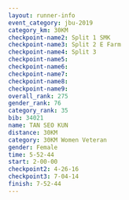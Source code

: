```yaml
---
layout: runner-info 
event_category: jbu-2019 
category_km: 30KM 
checkpoint-name2: Split 1 SMK 
checkpoint-name3: Split 2 E Farm 
checkpoint-name4: Split 3 
checkpoint-name5: 
checkpoint-name6: 
checkpoint-name7: 
checkpoint-name8: 
checkpoint-name9: 
overall_rank: 275
gender_rank: 76
category_rank: 35
bib: 34021
name: TAN SEO KUN
distance: 30KM
category: 30KM Women Veteran
gender: Female
time: 5-52-44
start: 2-00-00
checkpoint2: 4-26-16
checkpoint3: 7-04-14
finish: 7-52-44
---
```

